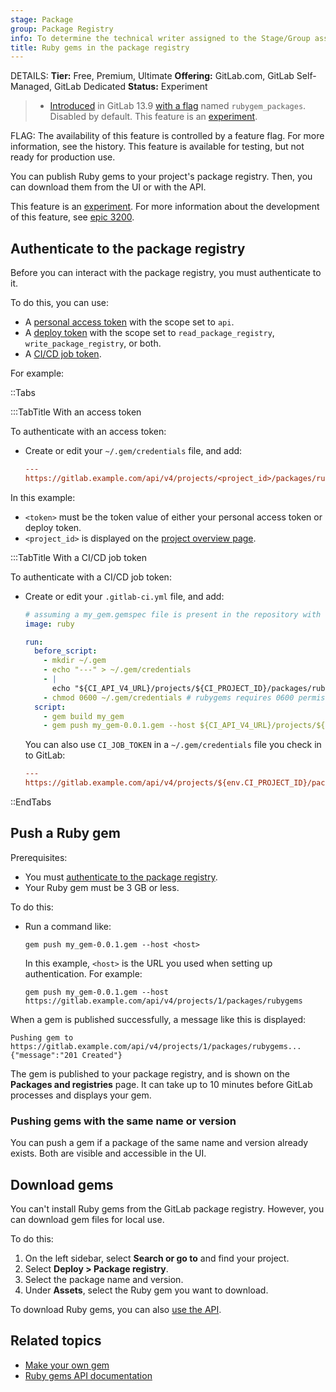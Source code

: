 ```yaml
---
stage: Package
group: Package Registry
info: To determine the technical writer assigned to the Stage/Group associated with this page, see https://handbook.gitlab.com/handbook/product/ux/technical-writing/#assignments
title: Ruby gems in the package registry
---
```


DETAILS:
**Tier:** Free, Premium, Ultimate
**Offering:** GitLab.com, GitLab Self-Managed, GitLab Dedicated
**Status:** Experiment

> - [Introduced](https://gitlab.com/gitlab-org/gitlab/-/merge_requests/52147) in GitLab 13.9 [with a flag](../../../administration/feature_flags.md) named `rubygem_packages`. Disabled by default. This feature is an [experiment](../../../policy/development_stages_support.md).

FLAG:
The availability of this feature is controlled by a feature flag.
For more information, see the history.
This feature is available for testing, but not ready for production use.

You can publish Ruby gems to your project's package registry. Then, you can download them from the UI or with the API.

This feature is an [experiment](../../../policy/development_stages_support.md).
For more information about the development of this feature, see [epic 3200](https://gitlab.com/groups/gitlab-org/-/epics/3200).

## Authenticate to the package registry

Before you can interact with the package registry, you must authenticate to it.

To do this, you can use:

- A [personal access token](../../profile/personal_access_tokens.md)
  with the scope set to `api`.
- A [deploy token](../../project/deploy_tokens/index.md) with the scope set to
  `read_package_registry`, `write_package_registry`, or both.
- A [CI/CD job token](../../../ci/jobs/ci_job_token.md).

For example:

::Tabs

:::TabTitle With an access token

To authenticate with an access token:

- Create or edit your `~/.gem/credentials` file, and add:

  ```ini
  ---
  https://gitlab.example.com/api/v4/projects/<project_id>/packages/rubygems: '<token>'
  ```

In this example:

- `<token>` must be the token value of either your personal access token or deploy token.
- `<project_id>` is displayed on the [project overview page](../../project/working_with_projects.md#access-a-project-by-using-the-project-id).

:::TabTitle With a CI/CD job token

To authenticate with a CI/CD job token:

- Create or edit your  `.gitlab-ci.yml` file, and add:

  ```yaml
  # assuming a my_gem.gemspec file is present in the repository with the version currently set to 0.0.1
  image: ruby

  run:
    before_script:
      - mkdir ~/.gem
      - echo "---" > ~/.gem/credentials
      - |
        echo "${CI_API_V4_URL}/projects/${CI_PROJECT_ID}/packages/rubygems: '${CI_JOB_TOKEN}'" >> ~/.gem/credentials
      - chmod 0600 ~/.gem/credentials # rubygems requires 0600 permissions on the credentials file
    script:
      - gem build my_gem
      - gem push my_gem-0.0.1.gem --host ${CI_API_V4_URL}/projects/${CI_PROJECT_ID}/packages/rubygems
  ```

  You can also use `CI_JOB_TOKEN` in a `~/.gem/credentials` file you check in to GitLab:

  ```ini
  ---
  https://gitlab.example.com/api/v4/projects/${env.CI_PROJECT_ID}/packages/rubygems: '${env.CI_JOB_TOKEN}'
  ```

::EndTabs

## Push a Ruby gem

Prerequisites:

- You must [authenticate to the package registry](#authenticate-to-the-package-registry).
- Your Ruby gem must be 3 GB or less.

To do this:

- Run a command like:

  ```shell
  gem push my_gem-0.0.1.gem --host <host>
  ```

  In this example, `<host>` is the URL you used when setting up authentication. For example:

  ```shell
  gem push my_gem-0.0.1.gem --host https://gitlab.example.com/api/v4/projects/1/packages/rubygems
  ```

When a gem is published successfully, a message like this is displayed:

```plaintext
Pushing gem to https://gitlab.example.com/api/v4/projects/1/packages/rubygems...
{"message":"201 Created"}
```

The gem is published to your package registry, and is shown on the **Packages and registries** page.
It can take up to 10 minutes before GitLab processes and displays your gem.

### Pushing gems with the same name or version

You can push a gem if a package of the same name and version already exists.
Both are visible and accessible in the UI.

## Download gems

You can't install Ruby gems from the GitLab package registry. However, you can download gem files for local use.

To do this:

1. On the left sidebar, select **Search or go to** and find your project.
1. Select **Deploy > Package registry**.
1. Select the package name and version.
1. Under **Assets**, select the Ruby gem you want to download.

To download Ruby gems, you can also [use the API](../../../api/packages/rubygems.md#download-a-gem-file).

## Related topics

- [Make your own gem](https://guides.rubygems.org/make-your-own-gem/)
- [Ruby gems API documentation](../../../api/packages/rubygems.md)
